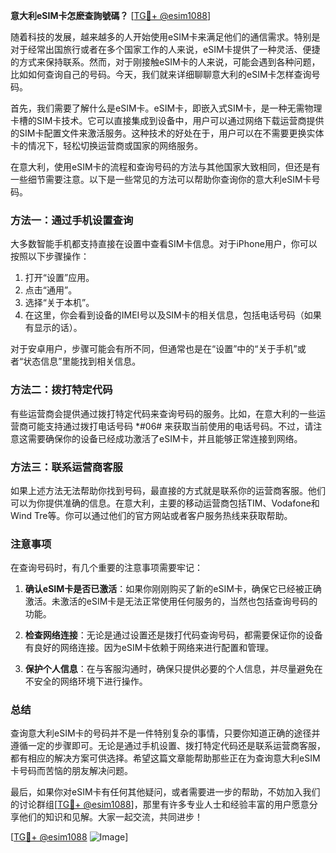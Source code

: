 **意大利eSIM卡怎麽查詢號碼？** [[TG💪+ @esim1088](https://t.me/s/esim1088)]

随着科技的发展，越来越多的人开始使用eSIM卡来满足他们的通信需求。特别是对于经常出国旅行或者在多个国家工作的人来说，eSIM卡提供了一种灵活、便捷的方式来保持联系。然而，对于刚接触eSIM卡的人来说，可能会遇到各种问题，比如如何查询自己的号码。今天，我们就来详细聊聊意大利的eSIM卡怎样查询号码。

首先，我们需要了解什么是eSIM卡。eSIM卡，即嵌入式SIM卡，是一种无需物理卡槽的SIM卡技术。它可以直接集成到设备中，用户可以通过网络下载运营商提供的SIM卡配置文件来激活服务。这种技术的好处在于，用户可以在不需要更换实体卡的情况下，轻松切换运营商或国家的网络服务。

在意大利，使用eSIM卡的流程和查询号码的方法与其他国家大致相同，但还是有一些细节需要注意。以下是一些常见的方法可以帮助你查询你的意大利eSIM卡号码。

### 方法一：通过手机设置查询

大多数智能手机都支持直接在设置中查看SIM卡信息。对于iPhone用户，你可以按照以下步骤操作：

1. 打开“设置”应用。
2. 点击“通用”。
3. 选择“关于本机”。
4. 在这里，你会看到设备的IMEI号以及SIM卡的相关信息，包括电话号码（如果有显示的话）。

对于安卓用户，步骤可能会有所不同，但通常也是在“设置”中的“关于手机”或者“状态信息”里能找到相关信息。

### 方法二：拨打特定代码

有些运营商会提供通过拨打特定代码来查询号码的服务。比如，在意大利的一些运营商可能支持通过拨打电话号码 *#06# 来获取当前使用的电话号码。不过，请注意这需要确保你的设备已经成功激活了eSIM卡，并且能够正常连接到网络。

### 方法三：联系运营商客服

如果上述方法无法帮助你找到号码，最直接的方式就是联系你的运营商客服。他们可以为你提供准确的信息。在意大利，主要的移动运营商包括TIM、Vodafone和Wind Tre等。你可以通过他们的官方网站或者客户服务热线来获取帮助。

### 注意事项

在查询号码时，有几个重要的注意事项需要牢记：

1. **确认eSIM卡是否已激活**：如果你刚刚购买了新的eSIM卡，确保它已经被正确激活。未激活的eSIM卡是无法正常使用任何服务的，当然也包括查询号码的功能。
   
2. **检查网络连接**：无论是通过设置还是拨打代码查询号码，都需要保证你的设备有良好的网络连接。因为eSIM卡依赖于网络来进行配置和管理。

3. **保护个人信息**：在与客服沟通时，确保只提供必要的个人信息，并尽量避免在不安全的网络环境下进行操作。

### 总结

查询意大利eSIM卡的号码并不是一件特别复杂的事情，只要你知道正确的途径并遵循一定的步骤即可。无论是通过手机设置、拨打特定代码还是联系运营商客服，都有相应的解决方案可供选择。希望这篇文章能帮助那些正在为查询意大利eSIM卡号码而苦恼的朋友解决问题。

最后，如果你对eSIM卡有任何其他疑问，或者需要进一步的帮助，不妨加入我们的讨论群组[[TG💪+ @esim1088](https://t.me/s/esim1088)]，那里有许多专业人士和经验丰富的用户愿意分享他们的知识和见解。大家一起交流，共同进步！

[[TG💪+ @esim1088](https://t.me/s/esim1088) ![Image](https://i.postimg.cc/4NQfJmqS/Snipaste-2025-05-13-00-14-12.png)]